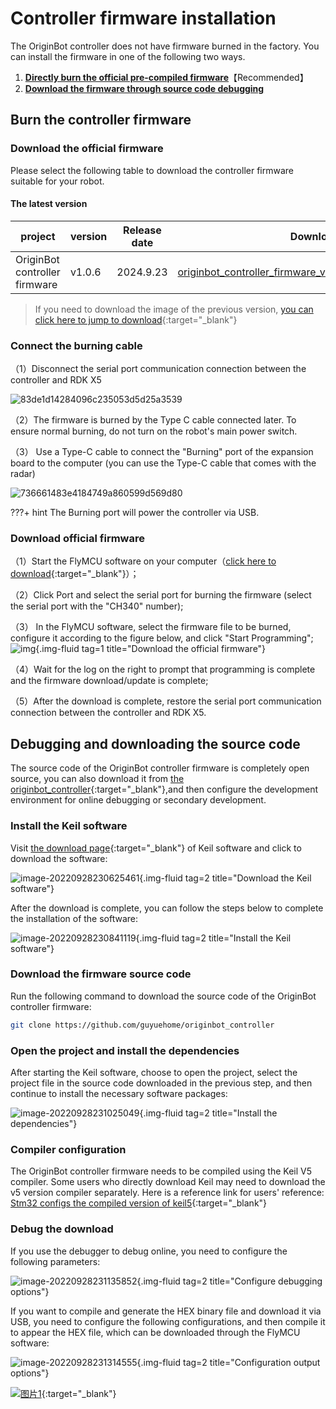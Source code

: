 # **Controller firmware installation**

The OriginBot controller does not have firmware burned in the factory. You can install the firmware in one of the following two ways.

1. [**Directly burn the official pre-compiled firmware**](#download_controller_firmware)【Recommended】
2. [**Download the firmware through source code debugging**](#debug_controller_code)



## **<span id="download_controller_firmware">Burn the controller firmware</span >**

<!-- <iframe
  src="//player.bilibili.com/player.html?aid=516658213&bvid=BV1eg411a7A9&cid=865911983&page=7&autoplay=0"
  scrolling="no"
  border="0"
  width="800px"
  height="460px"
  frameborder="no"
  framespacing="0"
  allowfullscreen="true"
>
</iframe> -->

### **Download the official firmware**

Please select the following table to download the controller firmware suitable for your robot.



#### The latest version

| project                | version   | Release date  | Download link                                                     |
| ------------------- | ------ | --------- | ------------------------------------------------------------ |
| OriginBot controller firmware | v1.0.6 | 2024.9.23 | [originbot_controller_firmware_v1.0.6_5V.hex](https://drive.google.com/drive/folders/1gljgcJTUWTWHnm4A5TQ1s3KrYGyiLwfx?usp=drive_link){:target="_blank"} |

> If you need to download the image of the previous version, [ you can click here to jump to download](../material/open_source_link.md#sd){:target="_blank"}

### **Connect the burning cable**

（1）Disconnect the serial port communication connection between the controller and RDK X5

![83de1d14284096c235053d5d25a3539](../../assets/img/firmware_install/83de1d14284096c235053d5d25a3539.jpg)

（2）The firmware is burned by the Type C cable connected later. To ensure normal burning, do not turn on the robot's main power switch.

（3） Use a Type-C cable to connect the "Burning" port of the expansion board to the computer (you can use the Type-C cable that comes with the radar)

![736661483e4184749a860599d569d80](../../assets/img/firmware_install/736661483e4184749a860599d569d80.jpg)

???+ hint
    The Burning port will power the controller via USB. 


### **Download official firmware**

（1）Start the FlyMCU software on your computer（[click here to download](../material/common_software.md){:target="_blank"}）；

（2）Click Port and select the serial port for burning the firmware (select the serial port with the "CH340" number);

（3） In the FlyMCU software, select the firmware file to be burned, configure it according to the figure below, and click "Start Programming";
![img](../../assets/img/firmware_install/flymcu.png){.img-fluid tag=1 title="Download the official firmware"}

（4）Wait for the log on the right to prompt that programming is complete and the firmware download/update is complete;

（5）After the download is complete, restore the serial port communication connection between the controller and RDK X5.



## **<span id="debug_controller_code">Debugging and downloading the source code</span >**

The source code of the OriginBot controller firmware is completely open source, you can also download it from [the originbot_controller](https://github.com/guyuehome/originbot_controller){:target="_blank"},and then configure the development environment for online debugging or secondary development.

### **Install the Keil software**

Visit [the download page](https://www.keil.com/demo/eval/arm.htm){:target="_blank"} of Keil software and click to download the software:

![image-20220928230625461](../../assets/img/firmware_install/image-20220928230625461.png){.img-fluid tag=2 title="Download the Keil software"}



After the download is complete, you can follow the steps below to complete the installation of the software:

![image-20220928230841119](../../assets/img/firmware_install/MDK_keil.png){.img-fluid tag=2 title="Install the Keil software"}

### **Download the firmware source code**

Run the following command to download the source code of the OriginBot controller firmware:

```bash
git clone https://github.com/guyuehome/originbot_controller
```



### **Open the project and install the dependencies**

After starting the Keil software, choose to open the project, select the project file in the source code downloaded in the previous step, and then continue to install the necessary software packages:

![image-20220928231025049](../../assets/img/firmware_install/keil_packages.png){.img-fluid tag=2 title="Install the dependencies"}


### **Compiler configuration**

The OriginBot controller firmware needs to be compiled using the Keil V5 compiler. Some users who directly download Keil may need to download the v5 version compiler separately. Here is a reference link for users' reference:
[Stm32 configs the compiled version of keil5](https://j7h4nezmu0.feishu.cn/docx/UsbUdQdShoxhpLxFPTvceJsmnQb?from=from_copylink){:target="_blank"}


### **Debug the download**

If you use the debugger to debug online, you need to configure the following parameters:

![image-20220928231135852](../../assets/img/firmware_install/debug.png){.img-fluid tag=2 title="Configure debugging options"}



If you want to compile and generate the HEX binary file and download it via USB, you need to configure the following configurations, and then compile it to appear the HEX file, which can be downloaded through the FlyMCU software:

![image-20220928231314555](../../assets/img/firmware_install/output.png){.img-fluid tag=2 title="Configuration output options"}

[![图片1](../../assets/img/footer_en.png)](https://www.guyuehome.com/){:target="_blank"}

